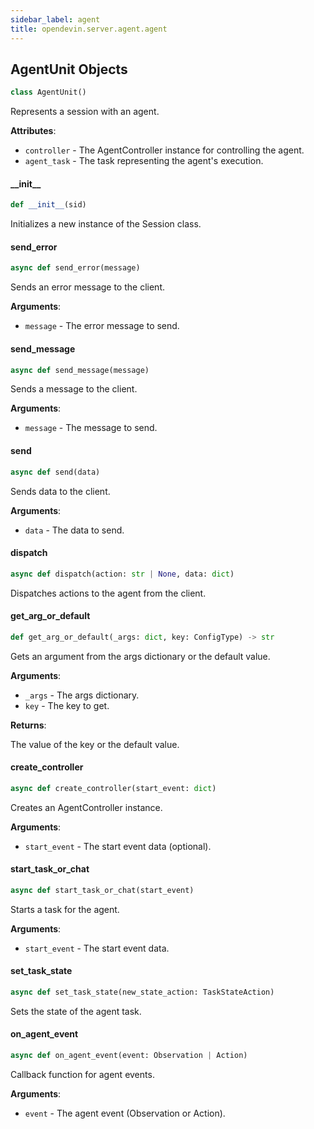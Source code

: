 ```yaml
---
sidebar_label: agent
title: opendevin.server.agent.agent
---
```


## AgentUnit Objects

```python
class AgentUnit()
```

Represents a session with an agent.

**Attributes**:

- `controller` - The AgentController instance for controlling the agent.
- `agent_task` - The task representing the agent&#x27;s execution.

#### \_\_init\_\_

```python
def __init__(sid)
```

Initializes a new instance of the Session class.

#### send\_error

```python
async def send_error(message)
```

Sends an error message to the client.

**Arguments**:

- `message` - The error message to send.

#### send\_message

```python
async def send_message(message)
```

Sends a message to the client.

**Arguments**:

- `message` - The message to send.

#### send

```python
async def send(data)
```

Sends data to the client.

**Arguments**:

- `data` - The data to send.

#### dispatch

```python
async def dispatch(action: str | None, data: dict)
```

Dispatches actions to the agent from the client.

#### get\_arg\_or\_default

```python
def get_arg_or_default(_args: dict, key: ConfigType) -> str
```

Gets an argument from the args dictionary or the default value.

**Arguments**:

- `_args` - The args dictionary.
- `key` - The key to get.
  

**Returns**:

  The value of the key or the default value.

#### create\_controller

```python
async def create_controller(start_event: dict)
```

Creates an AgentController instance.

**Arguments**:

- `start_event` - The start event data (optional).

#### start\_task\_or\_chat

```python
async def start_task_or_chat(start_event)
```

Starts a task for the agent.

**Arguments**:

- `start_event` - The start event data.

#### set\_task\_state

```python
async def set_task_state(new_state_action: TaskStateAction)
```

Sets the state of the agent task.

#### on\_agent\_event

```python
async def on_agent_event(event: Observation | Action)
```

Callback function for agent events.

**Arguments**:

- `event` - The agent event (Observation or Action).

